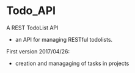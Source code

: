 # Todo_API
A REST TodoList API 
* an API for managing RESTful todolists.

First version 2017/04/26:
* creation and managaging of tasks in projects 